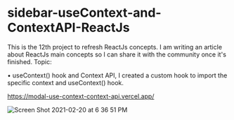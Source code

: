 # sidebar-useContext-and-ContextAPI-ReactJs

This is the 12th project to refresh ReactJs concepts. I am writing an article about ReactJs main concepts so I can share it with the community once it's finished.
Topic:

• useContext() hook and Context API, I created a custom hook to import the specific context and useContext() hook.


https://modal-use-context-context-api.vercel.app/

![Screen Shot 2021-02-20 at 6 36 51 PM](https://user-images.githubusercontent.com/60779542/108599580-6ff71e00-73ab-11eb-997d-693d6d2ee997.png)

